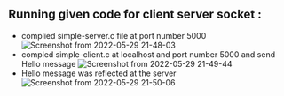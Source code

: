 ## Running given code for client server socket :
* complied simple-server.c file at port number 5000
![Screenshot from 2022-05-29 21-48-03](https://user-images.githubusercontent.com/78868769/170885289-8daf1e78-5efc-493e-87d9-97d0a398608c.png)
* compled simple-client.c at localhost and port number 5000 and send Hello message
![Screenshot from 2022-05-29 21-49-44](https://user-images.githubusercontent.com/78868769/170885291-a3d0c778-e021-4e3e-9685-e73cb20020b0.png)
* Hello message was reflected at the server
![Screenshot from 2022-05-29 21-50-06](https://user-images.githubusercontent.com/78868769/170885293-b52a564b-0847-41bd-a77f-e198bfab26bf.png)

